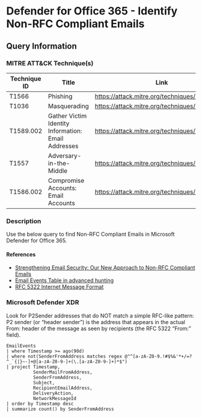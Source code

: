 # Defender for Office 365 - Identify Non-RFC Compliant Emails

## Query Information

### MITRE ATT&CK Technique(s)

| Technique ID | Title                                               | Link                                                         |
|--------------|-----------------------------------------------------|--------------------------------------------------------------|
| T1566        | Phishing                                            | https://attack.mitre.org/techniques/T1566                    |
| T1036        | Masquerading                                        | https://attack.mitre.org/techniques/T1036                    |
| T1589.002    | Gather Victim Identity Information: Email Addresses | https://attack.mitre.org/techniques/T1589/002                |
| T1557        | Adversary-in-the-Middle                             | https://attack.mitre.org/techniques/T1557                    |
| T1586.002    | Compromise Accounts: Email Accounts                 | https://attack.mitre.org/techniques/T1586/002                |

### Description

Use the below query to find Non-RFC Compliant Emails in Microsoft Defender for Office 365.

#### References

- [Strengthening Email Security: Our New Approach to Non-RFC Compliant Emails](https://techcommunity.microsoft.com/blog/microsoftdefenderforoffice365blog/strengthening-email-security-our-new-approach-to-non-rfc-compliant-emails/4338306)
- [Email Events Table in advanced hunting](https://learn.microsoft.com/en-us/defender-xdr/advanced-hunting-emailevents-table)
- [RFC 5322  Internet Message Format](https://datatracker.ietf.org/doc/html/rfc5322)

### Microsoft Defender XDR

Look for P2Sender addresses that do NOT match a simple RFC-like pattern:
P2 sender (or “header sender”) is the address that appears in the actual From: header of the message as seen by recipients (the RFC 5322 “From:” field).

```kql
EmailEvents
| where Timestamp >= ago(90d)
| where not(SenderFromAddress matches regex @"^[a-zA-Z0-9.!#$%&'*+/=?^_`{|}~-]+@[a-zA-Z0-9-]+(\.[a-zA-Z0-9-]+)*$")
| project Timestamp,
          SenderMailFromAddress,
          SenderFromAddress,
          Subject,
          RecipientEmailAddress,
          DeliveryAction,
          NetworkMessageId
| order by Timestamp desc
| summarize count() by SenderFromAddress
```
